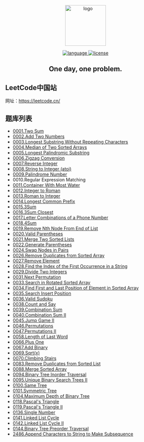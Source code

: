 <p align="center">
  <a target="_blank">
    <img width="128" src="https://static.leetcode.cn/cn-mono-assets/production/assets/leetcode-logo.5d9d9fa9.svg" alt="logo">
  </a>
</p>
<p align="center">
  <a href="https://github.com/jyygithub/leetcode" target="_blank">
    <img src="https://img.shields.io/badge/language-Kotlin-%23A97BFF" alt="language">
    <img src="https://img.shields.io/github/license/jyygithub/leetcode" alt="license">
  </a>
</p>
<h2 align="center">
  One day, one problem.
</h2>

## LeetCode中国站

网址：https://leetcode.cn/

## 题库列表

- [0001.Two Sum](https://github.com/jyygithub/leetcode/blob/main/problems/0001.two-sum.md)
- [0002.Add Two Numbers](https://github.com/jyygithub/leetcode/blob/main/problems/0002.add-two-numbers.md)
- [0003.Longest Substring Without Repeating Characters](https://github.com/jyygithub/leetcode/blob/main/problems/0003.longest-substring-without-repeating-characters.md)
- [0004.Median of Two Sorted Arrays](https://github.com/jyygithub/leetcode/blob/main/problems/0004.median-of-two-sorted-arrays.md)
- [0005.Longest Palindromic Substring](https://github.com/jyygithub/leetcode/blob/main/problems/0005.longest-palindromic-substring.md)
- [0006.Zigzag Conversion](https://github.com/jyygithub/leetcode/blob/main/problems/0006.zigzag-conversion.md)
- [0007.Reverse Integer](https://github.com/jyygithub/leetcode/blob/main/problems/0007.reverse-integer.md)
- [0008.String to Integer (atoi)](https://github.com/jyygithub/leetcode/blob/main/problems/0008.string-to-integer-atoi.md)
- [0009.Palindrome Number](https://github.com/jyygithub/leetcode/blob/main/problems/0009.palindrome-number.md)
- 0010.Regular Expression Matching
- [0011.Container With Most Water](https://github.com/jyygithub/leetcode/blob/main/problems/0011.container-with-most-water.md)
- [0012.Integer to Roman](https://github.com/jyygithub/leetcode/blob/main/problems/0012.integer-to-roman.md)
- [0013.Roman to Integer](https://github.com/jyygithub/leetcode/blob/main/problems/0013.roman-to-integer.md)
- [0014.Longest Common Prefix](https://github.com/jyygithub/leetcode/blob/main/problems/0014.longest-common-prefix.md)
- [0015.3Sum](https://github.com/jyygithub/leetcode/blob/main/problems/0015.3sum.md)
- [0016.3Sum Closest](https://github.com/jyygithub/leetcode/blob/main/problems/0016.3sum-closest.md)
- [0017.Letter Combinations of a Phone Number](https://github.com/jyygithub/leetcode/blob/main/problems/0017.letter-combinations-of-a-phone-number.md)
- [0018.4Sum](https://github.com/jyygithub/leetcode/blob/main/problems/0018.4sum.md)
- [0019.Remove Nth Node From End of List](https://github.com/jyygithub/leetcode/blob/main/problems/0019.remove-nth-node-from-end-of-list.md)
- [0020.Valid Parentheses](https://github.com/jyygithub/leetcode/blob/main/problems/0020.valid-parentheses.md)
- [0021.Merge Two Sorted Lists](https://github.com/jyygithub/leetcode/blob/main/problems/0021.merge-two-sorted-lists.md)
- [0022.Generate Parentheses](https://github.com/jyygithub/leetcode/blob/main/problems/0022.generate-parentheses.md)
- [0024.Swap Nodes in Pairs](https://github.com/jyygithub/leetcode/blob/main/problems/0024.swap-nodes-in-pairs.md)
- [0026.Remove Duplicates from Sorted Array](https://github.com/jyygithub/leetcode/blob/main/problems/0026.remove-duplicates-from-sorted-array.md)
- [0027.Remove Element](https://github.com/jyygithub/leetcode/blob/main/problems/0027.remove-element.md)
- [0028.Find the Index of the First Occurrence in a String](https://github.com/jyygithub/leetcode/blob/main/problems/0028.find-the-index-of-the-first-occurrence-in-a-string.md)
- [0029.Divide Two Integers](https://github.com/jyygithub/leetcode/blob/main/problems/0029.divide-two-integers.md)
- [0031.Next Permutation](https://github.com/jyygithub/leetcode/blob/main/problems/0031.next-permutation.md)
- [0033.Search in Rotated Sorted Array](https://github.com/jyygithub/leetcode/blob/main/problems/0033.search-in-rotated-sorted-array.md)
- [0034.Find First and Last Position of Element in Sorted Array](https://github.com/jyygithub/leetcode/blob/main/problems/0034.find-first-and-last-position-of-element-in-sorted-array.md)
- [0035.Search Insert Position](https://github.com/jyygithub/leetcode/blob/main/problems/0035.search-insert-position.md)
- [0036.Valid Sudoku](https://github.com/jyygithub/leetcode/blob/main/problems/0036.valid-sudoku.md)
- [0038.Count and Say](https://github.com/jyygithub/leetcode/blob/main/problems/0038.count-and-say.md)
- [0039.Combination Sum](https://github.com/jyygithub/leetcode/blob/main/problems/0039.combination-sum.md)
- [0040.Combination Sum II](https://github.com/jyygithub/leetcode/blob/main/problems/0040.combination-sum-ii.md)
- [0045.Jump Game II](https://github.com/jyygithub/leetcode/blob/main/problems/0045.jump-game-ii.md)
- [0046.Permutations](https://github.com/jyygithub/leetcode/blob/main/problems/0046.permutations.md)
- [0047.Permutations II](https://github.com/jyygithub/leetcode/blob/main/problems/0047.permutations-ii.md)
- [0058.Length of Last Word](https://github.com/jyygithub/leetcode/blob/main/problems/0058.length-of-last-word.md)
- [0066.Plus One](https://github.com/jyygithub/leetcode/blob/main/problems/0066.plus-one.md)
- [0067.Add Binary](https://github.com/jyygithub/leetcode/blob/main/problems/0067.add-binary.md)
- [0069.Sqrt(x)](https://github.com/jyygithub/leetcode/blob/main/problems/0069.sqrtx.md)
- [0070.Climbing Stairs](https://github.com/jyygithub/leetcode/blob/main/problems/0070.climbing-stairs.md)
- [0083.Remove Duplicates from Sorted List](https://github.com/jyygithub/leetcode/blob/main/problems/0083.remove-duplicates-from-sorted-list.md)
- [0088.Merge Sorted Array](https://github.com/jyygithub/leetcode/blob/main/problems/0088.merge-sorted-array.md)
- [0094.Binary Tree Inorder Traversal](https://github.com/jyygithub/leetcode/blob/main/problems/0094.binary-tree-inorder-traversal.md)
- [0095.Unique Binary Search Trees II](https://github.com/jyygithub/leetcode/blob/main/problems/0095.unique-binary-search-trees-ii.md)
- [0100.Same Tree](https://github.com/jyygithub/leetcode/blob/main/problems/0100.same-tree.md)
- [0101.Symmetric Tree](https://github.com/jyygithub/leetcode/blob/main/problems/0101.symmetric-tree.md)
- [0104.Maximum Depth of Binary Tree](https://github.com/jyygithub/leetcode/blob/main/problems/0104.maximum-depth-of-binary-tree.md)
- [0118.Pascal's Triangle](https://github.com/jyygithub/leetcode/blob/main/problems/0118.pascals-triangle.md)
- [0119.Pascal's Triangle II](https://github.com/jyygithub/leetcode/blob/main/problems/0119.pascals-triangle-ii.md)
- [0136.Single Number](https://github.com/jyygithub/leetcode/blob/main/problems/0136.single-number.md)
- [0141.Linked List Cycle](https://github.com/jyygithub/leetcode/blob/main/problems/0141.linked-list-cycle.md)
- [0142.Linked List Cycle II](https://github.com/jyygithub/leetcode/blob/main/problems/0142.linked-list-cycle-ii.md)
- [0144.Binary Tree Preorder Traversal](https://github.com/jyygithub/leetcode/blob/main/problems/0144.binary-tree-preorder-traversal.md)
- [2486.Append Characters to String to Make Subsequence](https://github.com/jyygithub/leetcode/blob/main/problems/2486.append-characters-to-string-to-make-subsequence.md)